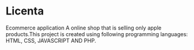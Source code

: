 # Licenta
Ecommerce application
A online shop that is selling only apple products.This project is created using following programming languages: HTML, CSS, JAVASCRIPT AND PHP.
